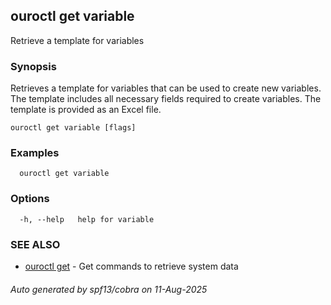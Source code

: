 ## ouroctl get variable

Retrieve a template for variables

### Synopsis

Retrieves a template for variables that can be used to create new variables.
The template includes all necessary fields required to create variables.
The template is provided as an Excel file.

```
ouroctl get variable [flags]
```

### Examples

```
  ouroctl get variable
```

### Options

```
  -h, --help   help for variable
```

### SEE ALSO

* [ouroctl get](ouroctl_get.md)	 - Get commands to retrieve system data

###### Auto generated by spf13/cobra on 11-Aug-2025

